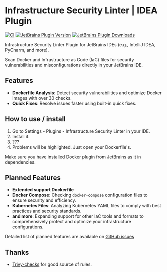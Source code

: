 # Infrastructure Security Linter | IDEA Plugin

[![CI](https://github.com/NordCoderd/infrastructure-security/actions/workflows/gradle.yml/badge.svg)](https://github.com/NordCoderd/infrastructure-security/actions/workflows/gradle.yml)
[![JetBrains Plugin Version](https://img.shields.io/jetbrains/plugin/v/dev.protsenko.security-linter)](https://plugins.jetbrains.com/plugin/25413-infrastructure-security)
[![JetBrains Plugin Downloads](https://img.shields.io/jetbrains/plugin/d/dev.protsenko.security-linter)](https://plugins.jetbrains.com/plugin/25413-infrastructure-security)

<!-- Plugin description -->
Infrastructure Security Linter Plugin for JetBrains IDEs (e.g., IntelliJ IDEA, PyCharm, and more).

Scan Docker and Infrastructure as Code (IaC) files for security vulnerabilities and misconfigurations directly in your JetBrains IDE.

## Features

- **Dockerfile Analysis**: Detect security vulnerabilities and optimize Docker images with over 30 checks.
- **Quick Fixes**: Resolve issues faster using built-in quick fixes.

## How to use / install
1. Go to Settings - Plugins - Infrastructure Security Linter in your IDE.
2. Install it.
3. ???
4. Problems will be highlighted. Just open your Dockerfile's.

Make sure you have installed Docker plugin from JetBrains as it in dependencies.

## Planned Features

- **Extended support Dockerfile**
- **Docker Compose**: Checking `docker-compose` configuration files to ensure security and efficiency.
- **Kubernetes Files**: Analyzing Kubernetes YAML files to comply with best practices and security standards.
- **and more**: Expanding support for other IaC tools and formats to comprehensively protect and optimize your infrastructure configurations.

Detailed list of planned features are available on [GitHub issues](https://github.com/NordCoderd/infrastructure-security/labels/enhancement)

## Thanks
- [Trivy-checks](https://github.com/aquasecurity/trivy-checks/tree/main) for good source of rules.
<!-- Plugin description end -->
